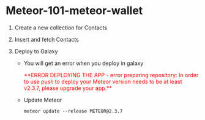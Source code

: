 # Meteor-101-meteor-wallet

1. Create a new collection for Contacts
2. Insert and fetch Contacts
3. Deploy to Galaxy

    - You will get an error when you deploy in galaxy
      <p style="color:red;"> **ERROR DEPLOYING THE APP - error preparing repository: In order to use push to deploy your Meteor version needs to be at least v2.3.7, please upgrade your app.** </p>

    - Update Meteor
      ```
      meteor update --release METEOR@2.3.7
      ```